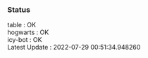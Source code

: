 ### Status


table : OK  
hogwarts : OK  
icy-bot : OK  
Latest Update : 2022-07-29 00:51:34.948260
